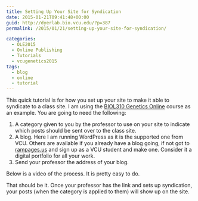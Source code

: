 ```yaml
---
title: Setting Up Your Site for Syndication
date: 2015-01-21T09:41:48+00:00
guid: http://dyerlab.bio.vcu.edu/?p=387
permalink: /2015/01/21/setting-up-your-site-for-syndication/

categories:
  - OLE2015
  - Online Publishing
  - Tutorials
  - vcugenetics2015
tags:
  - blog
  - online
  - tutorial
---
```

This quick tutorial is for how you set up your site to make it able to syndicate to a class site.  I am using the [BIOL310 Genetics Online](http://rampages.us/vcugenetics) course as an example.  You are going to need the following:

  1. A category given to you by the professor to use on your site to indicate which posts should be sent over to the class site.
  2. A blog.  Here I am running WordPress as it is the supported one from VCU.  Others are available if you already have a blog going, if not got to [rampages.us](http://rampages.us) and sign up as a VCU student and make one.  Consider it a digital portfolio for all your work.
  3. Send your professor the address of your blog.

Below is a video of the process.  It is pretty easy to do.



That should be it. Once your professor has the link and sets up syndication, your posts (when the category is applied to them) will show up on the site.